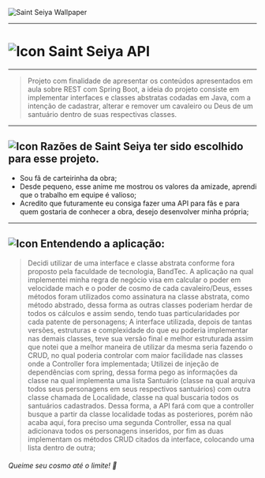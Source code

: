 ![Saint Seiya Wallpaper](https://www.ultimaficha.com.br/wp-content/uploads/2019/12/Os-Cavaleiros-do-Zod%C3%ADaco-Saint-Seiya-Online-780x405.jpg)


---
# ![Icon](https://styles.redditmedia.com/t5_xy3ru/styles/communityIcon_radt7oe4fpo31.png) Saint Seiya API
---
> Projeto com finalidade de apresentar os conteúdos apresentados em aula sobre REST com Spring Boot, a ideia do projeto consiste em implementar interfaces e classes abstratas codadas em Java, com a intenção de cadastrar, alterar e remover um cavaleiro ou Deus de um santuário dentro de suas respectivas classes.
---
## ![Icon](https://styles.redditmedia.com/t5_xy3ru/styles/communityIcon_radt7oe4fpo31.png) Razões de Saint Seiya ter sido escolhido para esse projeto.

 - Sou fã de carteirinha da obra;
 - Desde pequeno, esse anime me mostrou os valores da amizade, aprendi que o trabalho em equipe é valioso;
 - Acredito que futuramente eu consiga fazer uma API para fãs e para quem gostaria de conhecer a obra, desejo desenvolver minha própria;

---

## ![Icon](https://styles.redditmedia.com/t5_xy3ru/styles/communityIcon_radt7oe4fpo31.png) Entendendo a aplicação:
> Decidi utilizar de uma interface e classe abstrata conforme fora proposto pela faculdade de tecnologia, BandTec. A aplicação na qual implementei minha regra de negócio visa em calcular o poder em velocidade mach e o poder de cosmo de cada cavaleiro/Deus, esses métodos foram utilizados como assinatura na classe abstrata, como método abstrado, dessa forma as outras classes poderiam herdar de todos os cálculos e assim sendo, tendo tuas particularidades por cada patente de personagens;
> A interface utilizada, depois de tantas versões, estruturas e complexidade do que eu poderia implementar nas demais classes, teve sua versão final e melhor estruturada assim que notei que a melhor maneira de utilizar da mesma seria fazendo o CRUD, no qual poderia controlar com maior facilidade nas classes onde a Controller fora implementada;
> Utilizei de injeção de dependências com spring, dessa forma pego as informações da classe na qual implementa uma lista Santuário (classe na qual arquiva todos seus personagens em seus respectivos santuários) com outra classe chamada de Localidade, classe na qual buscaria todos os santuários cadastrados. Dessa forma, a API fará com que a controller busque a partir da classe localidade todas as posteriores, porém não acaba aqui, fora preciso uma segunda Controller, essa na qual adicionava todos os personagens inseridos, por fim as duas implementam os métodos CRUD citados da interface, colocando uma lista dentro de outra;


###### Queime seu cosmo até o limite! 🌌 

